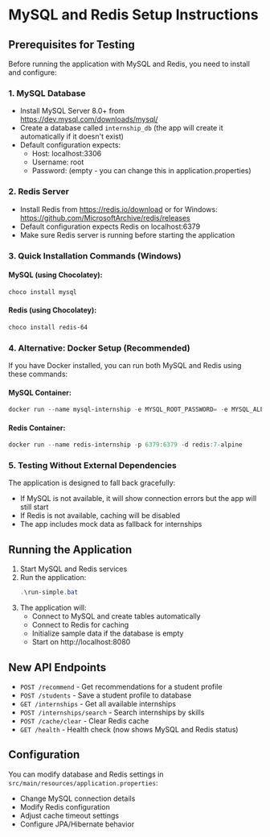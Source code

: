 # MySQL and Redis Setup Instructions

## Prerequisites for Testing

Before running the application with MySQL and Redis, you need to install and configure:

### 1. MySQL Database
- Install MySQL Server 8.0+ from https://dev.mysql.com/downloads/mysql/
- Create a database called `internship_db` (the app will create it automatically if it doesn't exist)
- Default configuration expects:
  - Host: localhost:3306
  - Username: root
  - Password: (empty - you can change this in application.properties)

### 2. Redis Server
- Install Redis from https://redis.io/download or for Windows: https://github.com/MicrosoftArchive/redis/releases
- Default configuration expects Redis on localhost:6379
- Make sure Redis server is running before starting the application

### 3. Quick Installation Commands (Windows)

#### MySQL (using Chocolatey):
```powershell
choco install mysql
```

#### Redis (using Chocolatey):
```powershell
choco install redis-64
```

### 4. Alternative: Docker Setup (Recommended)

If you have Docker installed, you can run both MySQL and Redis using these commands:

#### MySQL Container:
```powershell
docker run --name mysql-internship -e MYSQL_ROOT_PASSWORD= -e MYSQL_ALLOW_EMPTY_PASSWORD=yes -e MYSQL_DATABASE=internship_db -p 3306:3306 -d mysql:8.0
```

#### Redis Container:
```powershell
docker run --name redis-internship -p 6379:6379 -d redis:7-alpine
```

### 5. Testing Without External Dependencies

The application is designed to fall back gracefully:
- If MySQL is not available, it will show connection errors but the app will still start
- If Redis is not available, caching will be disabled
- The app includes mock data as fallback for internships

## Running the Application

1. Start MySQL and Redis services
2. Run the application:
   ```powershell
   .\run-simple.bat
   ```
3. The application will:
   - Connect to MySQL and create tables automatically
   - Connect to Redis for caching
   - Initialize sample data if the database is empty
   - Start on http://localhost:8080

## New API Endpoints

- `POST /recommend` - Get recommendations for a student profile
- `POST /students` - Save a student profile to database
- `GET /internships` - Get all available internships
- `POST /internships/search` - Search internships by skills
- `POST /cache/clear` - Clear Redis cache
- `GET /health` - Health check (now shows MySQL and Redis status)

## Configuration

You can modify database and Redis settings in `src/main/resources/application.properties`:
- Change MySQL connection details
- Modify Redis configuration
- Adjust cache timeout settings
- Configure JPA/Hibernate behavior